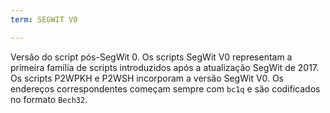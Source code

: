 ```yaml
---
term: SEGWIT V0

---
```

Versão do script pós-SegWit 0. Os scripts SegWit V0 representam a primeira família de scripts introduzidos após a atualização SegWit de 2017. Os scripts P2WPKH e P2WSH incorporam a versão SegWit V0. Os endereços correspondentes começam sempre com `bc1q` e são codificados no formato `Bech32`.